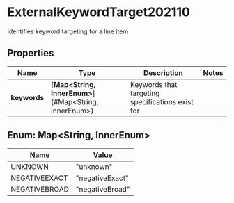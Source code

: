 

# ExternalKeywordTarget202110

Identifies keyword targeting for a line item

## Properties

| Name | Type | Description | Notes |
|------------ | ------------- | ------------- | -------------|
|**keywords** | [**Map&lt;String, InnerEnum&gt;**](#Map&lt;String, InnerEnum&gt;) | Keywords that targeting specifications exist for |  |



## Enum: Map&lt;String, InnerEnum&gt;

| Name | Value |
|---- | -----|
| UNKNOWN | &quot;unknown&quot; |
| NEGATIVEEXACT | &quot;negativeExact&quot; |
| NEGATIVEBROAD | &quot;negativeBroad&quot; |



